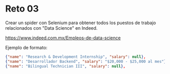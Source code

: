 # Reto 03

Crear un spider con Selenium para obtener todos los puestos de trabajo relacionados con "Data Science" en Indeed.

https://www.indeed.com.mx/Empleos-de-data-science

Ejemplo de formato:
```json
{"name": "Research & Development Internship", "salary": null},
{"name": "Desarrollador Backend", "salary": "$20,000 - $25,000 al mes"},
{"name": "Bilingual Technician III", "salary": null},
```